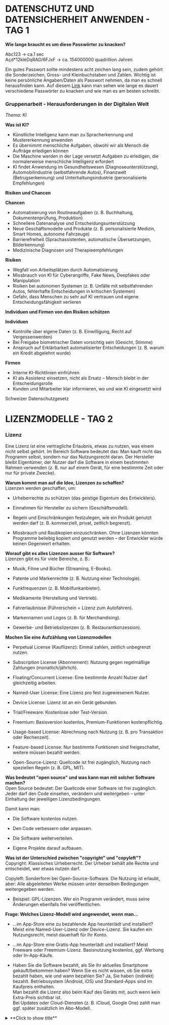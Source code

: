 # DATENSCHUTZ UND DATENSICHERHEIT ANWENDEN - TAG 1

**Wie lange braucht es um diese Passwörter zu knacken?**

Abc123 -> ca.1 sec  
Açd*12kléDqRAD/6FJxF -> ca. 154000000 quadrillion Jahren

Ein gutes Passwort sollte mindestens acht zeichen lang sein, zudem gehört die Sonderzeichen, Gross- und Kleinbuchstaben und Zahlen. Wichtig ist keine persönliche Angaben/Daten als Passwort nehmen, da man es schnell herausfinden kann. Auf diesem [Link](https://specopssoft.com/blog/hashing-algorithm-cracking-bcrypt-passwords/) kann man sehen wie lange es dauert verschiedene Passwörter zu knacken und wie man es am besten schreibt.


### Gruppenarbeit - Herausforderungen in der Digitalen Welt
*Thema: KI*  

**Was ist KI?**
* Künstliche Intelligenz kann man zu Spracherkennung und Mustererkennung anwenden
* Es übernimmt menschliche Aufgaben, obwohl wir als Mensch die Aufträge erledigen können
* Die Maschine werden in der Lage versetzt Aufgaben zu erledigen, die normalerweise menschliche Intelligenz erfordert
* KI findet Anwendung im Gesundheitswesen (Diagnoseunterstützung), Automobilindustrie (selbstfahrende Autos), Finanzwelt (Betrugserkennung) und Unterhaltungsindustrie (personalisierte Empfehlungen)

**Risiken und Chancen**  

**Chancen**  
* Automatisierung von Routineaufgaben (z. B. Buchhaltung, Dokumentenprüfung, Produktion)
* Schnellere Datenanalyse und Entscheidungsunterstützung
* Neue Geschäftsmodelle und Produkte (z. B. personalisierte Medizin, Smart Homes, autonome Fahrzeuge)
* Barrierefreiheit (Sprachassistenten, automatische Übersetzungen, Bilderkennung)
* Medizinische Diagnosen und Therapieempfehlungen

**Risiken**
* Wegfall von Arbeitsplätzen durch Automatisierung
* Missbrauch von KI für Cyberangriffe, Fake News, Deepfakes oder Manipulation
* Risiken bei autonomen Systemen (z. B. Unfälle mit selbstfahrenden Autos, fehlerhafte Entscheidungen in kritischen Systemen)
* Gefahr, dass Menschen zu sehr auf KI vertrauen und eigene Entscheidungsfähigkeit verlieren

**Individuen und Firmen von den Risiken schützen**

**Individuen**
* Kontrolle über eigene Daten (z. B. Einwilligung, Recht auf Vergessenwerden)
* Bei Freigabe biometrischer Daten vorsichtig sein (Gesicht, Stimme)
* Anspruch auf Erklärbarkeit automatisierter Entscheidungen (z. B. warum ein Kredit abgelehnt wurde)

**Firmen**
* Interne KI-Richtlinien einfrühren
* KI als Assistenz einsetzen, nicht als Ersatz – Mensch bleibt in der Entscheidungsrolle
* Kunden und Mitarbeiter klar informieren, wo und wie KI eingesetzt wird

Schweizer Datenschutzgesetz


# LIZENZMODELLE - TAG 2

### Lizenz  
Eine Lizenz ist eine vertragliche Erlaubnis, etwas zu nutzen, was einem nicht selbst gehört.
Im Bereich Software bedeutet das: Man kauft nicht das Programm selbst, sondern nur das Nutzungsrecht daran. Der Hersteller bleibt Eigentümer, der Nutzer darf die Software in einem bestimmten Rahmen verwenden (z. B. nur auf einem Gerät, für eine bestimmte Zeit oder nur für private Zwecke).

**Warum kommt man auf die Idee, Lizenzen zu schaffen?**  
Lizenzen werden geschaffen, um:

- Urheberrechte zu schützen (das geistige Eigentum des Entwicklers).

- Einnahmen für Hersteller zu sichern (Geschäftsmodell).

- Regeln und Einschränkungen festzulegen, wie ein Produkt genutzt werden darf (z. B. kommerziell, privat, zeitlich begrenzt).

- Missbrauch und Raubkopien einzuschränken.
Ohne Lizenzen könnten Programme beliebig kopiert und genutzt werden – der Entwickler würde keinen Gegenwert erhalten.

**Worauf gibt es alles Lizenzen ausser für Software?**  
Lizenzen gibt es für viele Bereiche, z. B.:

- Musik, Filme und Bücher (Streaming, E-Books).

- Patente und Markenrechte (z. B. Nutzung einer Technologie).

- Funkfrequenzen (z. B. Mobilfunkanbieter).

- Medikamente (Herstellung und Vertrieb).

- Fahrerlaubnisse (Führerschein = Lizenz zum Autofahren).

- Markennamen und Logos (z. B. für Merchandising).

- Gewerbe- und Betriebslizenzen (z. B. Restaurantkonzession).

**Machen Sie eine Aufzählung von Lizenzmodellen**  
- Perpetual License (Kauflizenz): Einmal zahlen, zeitlich unbegrenzt nutzen.

- Subscription License (Abonnement): Nutzung gegen regelmäßige Zahlungen (monatlich/jährlich).

- Floating/Concurrent License: Eine bestimmte Anzahl Nutzer darf gleichzeitig arbeiten.

- Named-User License: Eine Lizenz pro fest zugewiesenem Nutzer.

- Device License: Lizenz ist an ein Gerät gebunden.

- Trial/Freeware: Kostenlose oder Test-Version.

- Freemium: Basisversion kostenlos, Premium-Funktionen kostenpflichtig.

- Usage-based License: Abrechnung nach Nutzung (z. B. pro Transaktion oder Rechenzeit).

- Feature-based License: Nur bestimmte Funktionen sind freigeschaltet, weitere müssen bezahlt
  werden.

- Open-Source-Lizenz: Quellcode ist frei zugänglich, Nutzung nach speziellen Regeln (z. B. GPL,
  MIT).

**Was bedeutet "open source" und was kann man mit solcher Software machen?**  
Open Source bedeutet: Der Quellcode einer Software ist frei zugänglich. Jeder darf den Code einsehen, verändern und weitergeben – unter Einhaltung der jeweiligen Lizenzbedingungen.

Damit kann man:

- Die Software kostenlos nutzen.

- Den Code verbessern oder anpassen.

- Die Software weiterverteilen.

- Eigene Projekte darauf aufbauen.

**Was ist der Unterschied zwischen "copyright" und "copyleft"?**  
Copyright: Klassisches Urheberrecht. Der Urheber behält alle Rechte und entscheidet, wer etwas nutzen darf.

Copyleft: Sonderform bei Open-Source-Software. Die Nutzung ist erlaubt, aber: Alle abgeleiteten Werke müssen unter denselben Bedingungen weitergegeben werden.
- Beispiel: GPL-Lizenzen. Wer ein Programm verändert, muss seine Änderungen ebenfalls frei
  veröffentlichen.

**Frage: Welches Lizenz-Modell wird angewendet, wenn man...**  
* ...im App-Store eine zu bezahlende App heunterlädt und installiert?
  Meist eine Named-User-Lizenz oder Device-Lizenz. Sie kaufen ein Nutzungsrecht, meist
  dauerhaft für Ihr Konto.

* ...im App-Store eine Gratis-App heunterlädt und installiert?
  Meist Freeware oder Freemium-Lizenz. Basisnutzung kostenlos, ggf. Werbung oder In-App-Käufe.

* Haben Sie die Software bezahlt, als Sie ihr aktuelles Smartphone gekauft/bekommen haben?
  Wenn Sie es nicht wissen, ob Sie extra bezahlt haben, wie und wann bezahlen Sie?
  Ja, Sie haben (indirekt) bezahlt. Betriebssystem (Android, iOS) und Standard-Apps sind im
  Kaufpreis enthalten.  
  Man bezahlt die Lizenz also beim Kauf des Geräts mit, auch wenn kein Extra-Preis sichtbar ist.  
  Bei Updates oder Cloud-Diensten (z. B. iCloud, Google One) zahlt man ggf. später zusätzlich
  im Abo-Modell.

<details>
  <summary>**Click to show title**</summary>

  ## My Hidden Title
  Here is some text under the hidden title.
</details>

